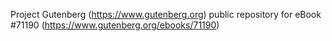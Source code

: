 Project Gutenberg (https://www.gutenberg.org) public repository for
eBook #71190 (https://www.gutenberg.org/ebooks/71190)
